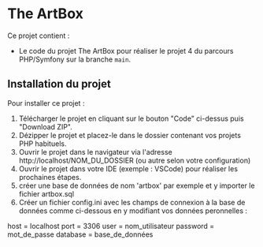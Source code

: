 # The ArtBox

Ce projet contient : 
* Le code du projet The ArtBox pour réaliser le projet 4 du parcours PHP/Symfony sur la branche `main`.

## Installation du projet

Pour installer ce projet : 
1. Télécharger le projet en cliquant sur le bouton "Code" ci-dessus puis "Download ZIP".
2. Dézipper le projet et placez-le dans le dossier contenant vos projets PHP habituels.
3. Ouvrir le projet dans le navigateur via l'adresse http://localhost/NOM_DU_DOSSIER (ou autre selon votre configuration)
4. Ouvrir le projet dans votre IDE (exemple : VSCode) pour réaliser les prochaines étapes.
5. créer une base de données de nom 'artbox' par exemple et y importer le fichier artbox.sql
6. Créer un fichier config.ini avec les champs de connexion à la base de données comme ci-dessous en y modifiant vos données peronnelles :

host = localhost
port = 3306
user = nom_utilisateur
password = mot_de_passe
database = base_de_données